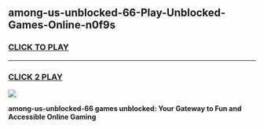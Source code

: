 
## among-us-unblocked-66-Play-Unblocked-Games-Online-n0f9s
<h3>
<a href="https://premium76.site?title=among-us-unblocked-66&ref=25A">CLICK TO PLAY</a></h3>
<hr>

<h3>
<a href="https://premium76.site?title=among-us-unblocked-66&ref=25A">CLICK 2 PLAY</a>
  
</h3>

<a href="https://premium76.site?title=among-us-unblocked-66&ref=25A"><img src="https://clearcache.store/games.png"></a>


**among-us-unblocked-66 games unblocked: Your Gateway to Fun and Accessible Online Gaming**

